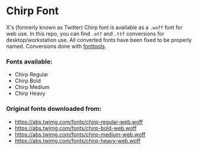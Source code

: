 # Chirp Font

X's (formerly known as Twitter) Chirp font is available as a `.woff` font for web use. In this repo, you can find `.otf` and `.ttf` conversions for desktop/workstation use. All converted fonts have been fixed to be properly named. Conversions done with [fonttools](https://github.com/fonttools/fonttools).

### Fonts available:

* Chirp Regular
* Chirp Bold
* Chirp Medium
* Chirp Heavy

### Original fonts downloaded from:

* https://abs.twimg.com/fonts/chirp-regular-web.woff
* https://abs.twimg.com/fonts/chirp-bold-web.woff
* https://abs.twimg.com/fonts/chirp-medium-web.woff
* https://abs.twimg.com/fonts/chirp-heavy-web.woff
